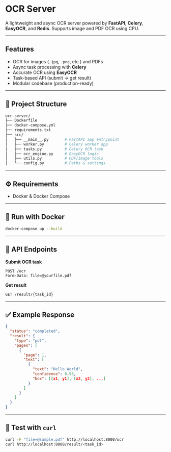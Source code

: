 
# OCR Server

A lightweight and async OCR server powered by **FastAPI**, **Celery**, **EasyOCR**, and **Redis**. Supports image and PDF OCR using CPU.

---

## Features

- OCR for images (`.jpg`, `.png`, etc.) and PDFs
- Async task processing with **Celery**
- Accurate OCR using **EasyOCR**
- Task-based API (submit → get result)
- Modular codebase (production-ready)

---

## 📁 Project Structure

```bash
ocr-server/
├── Dockerfile
├── docker-compose.yml
├── requirements.txt
├── src/
│   ├── __main__.py       # FastAPI app entrypoint
│   ├── worker.py         # Celery worker app
│   ├── tasks.py          # Celery OCR task
│   ├── ocr_engine.py     # EasyOCR logic
│   ├── utils.py          # PDF/Image tools
│   └── config.py         # Paths & settings
```

---

## ⚙️ Requirements

- Docker & Docker Compose

---

## 🐳 Run with Docker

```bash
docker-compose up --build
```

---

## 📡 API Endpoints

**Submit OCR task**

```http
POST /ocr
Form-Data: file=@yourfile.pdf
```

**Get result**

```http
GET /result/{task_id}
```

---

## ✅ Example Response

```json
{
  "status": "completed",
  "result": {
    "type": "pdf",
    "pages": [
      {
        "page": 1,
        "text": [
          {
            "text": "Hello World",
            "confidence": 0.98,
            "box": [[x1, y1], [x2, y2], ...]
          }
        ]
      }
    ]
  }
}
```

---

## 🧪 Test with `curl`

```bash
curl -F "file=@sample.pdf" http://localhost:8000/ocr
curl http://localhost:8000/result/<task_id>
```
